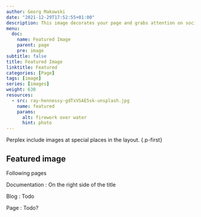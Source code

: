 ```yaml
---
author: Georg Makowski
date: "2021-12-29T17:52:55+01:00"
description: This image decorates your page and grabs attention on social media
menu:
  doc:
    name: Featured Image
    parent: page
    pre: image
subtitle: false
title: Featured Image
linktitle: Featured
categories: [Page]
tags: [image]
series: [images]
weight: 630
resources:
  - src: ray-hennessy-gdTxVSAE5sk-unsplash.jpg
    name: featured
    params:
      alt: firework over water
      hint: photo
---
```


Perplex  include images at special places in the layout.
{.p-first} <!-- more -->

## Featured image

Following pages

Documentation
: On the right side of the title

Blog
: Todo

Page
: Todo?
